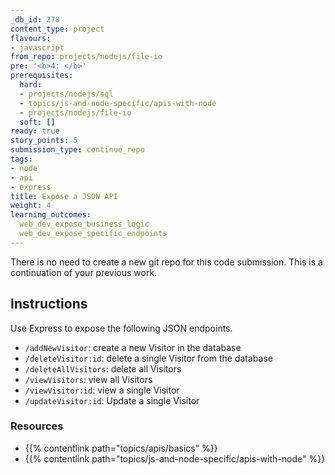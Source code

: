 ```yaml
---
_db_id: 278
content_type: project
flavours:
- javascript
from_repo: projects/nodejs/file-io
pre: '<b>4: </b>'
prerequisites:
  hard:
  - projects/nodejs/sql
  - topics/js-and-node-specific/apis-with-node
  - projects/nodejs/file-io
  soft: []
ready: true
story_points: 5
submission_type: continue_repo
tags:
- node
- api
- express
title: Expose a JSON API
weight: 4
learning_outcomes:
  web_dev_expose_business_logic
  web_dev_expose_specific_endpoints
---
```


There is no need to create a new git repo for this code submission. This is a continuation of your previous work.

## Instructions

Use Express to expose the following JSON endpoints.

- `/addNewVisitor`: create a new Visitor in the database
- `/deleteVisitor:id`: delete a single Visitor from the database
- `/deleteAllVisitors`: delete all Visitors
- `/viewVisitors`: view all Visitors
- `/viewVisitor:id`: view a single Visitor
- `/updateVisitor:id`: Update a single Visitor

### Resources

- {{% contentlink path="topics/apis/basics" %}}
- {{% contentlink path="topics/js-and-node-specific/apis-with-node" %}}